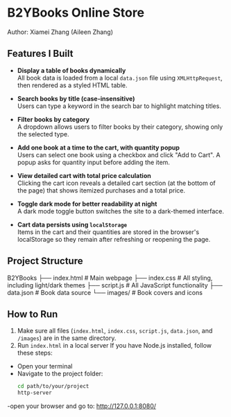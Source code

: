 # B2YBooks Online Store

Author:
Xiamei Zhang (Aileen Zhang)

## Features I Built

- **Display a table of books dynamically**  
  All book data is loaded from a local `data.json` file using `XMLHttpRequest`, then rendered as a styled HTML table.

-  **Search books by title (case-insensitive)**  
  Users can type a keyword in the search bar to highlight matching titles.

-  **Filter books by category**  
  A dropdown allows users to filter books by their category, showing only the selected type.

-  **Add one book at a time to the cart, with quantity popup**  
  Users can select one book using a checkbox and click "Add to Cart". A popup asks for quantity input before adding the item.

-  **View detailed cart with total price calculation**  
  Clicking the cart icon reveals a detailed cart section (at the bottom of the page) that shows itemized purchases and a total price.

-  **Toggle dark mode for better readability at night**  
  A dark mode toggle button switches the site to a dark-themed interface.

-  **Cart data persists using `localStorage`**  
  Items in the cart and their quantities are stored in the browser's localStorage so they remain after refreshing or reopening the page.

##  Project Structure
B2YBooks
├── index.html # Main webpage 
├── index.css # All styling, including light/dark themes 
├── script.js # All JavaScript functionality 
├── data.json # Book data source 
└── images/ # Book covers and icons


## How to Run

1. Make sure all files (`index.html`, `index.css`, `script.js`, `data.json`, and `/images`) are in the same directory.
2. Run `index.html` in a local server
If you have Node.js installed, follow these steps:

- Open your terminal
- Navigate to the project folder:
  ```bash
  cd path/to/your/project
  http-server
-open your browser and go to:
    http://127.0.0.1:8080/